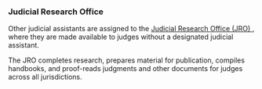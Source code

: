 ###  **Judicial Research Office**

Other judicial assistants are assigned to the [ Judicial Research Office (JRO)
](https://aji.ie/supports/judicial-assistants-researchers/) , where they are
made available to judges without a designated judicial assistant.

The JRO completes research, prepares material for publication, compiles
handbooks, and proof-reads judgments and other documents for judges across all
jurisdictions.
